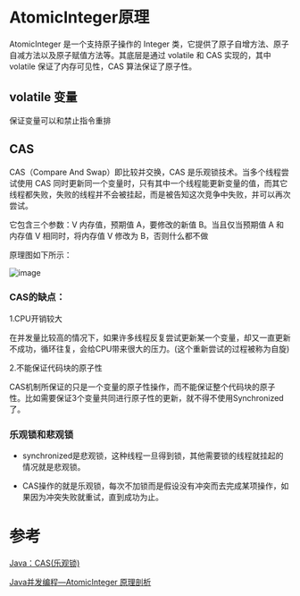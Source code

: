 # AtomicInteger原理

AtomicInteger 是一个支持原子操作的 Integer 类，它提供了原子自增方法、原子自减方法以及原子赋值方法等。其底层是通过 volatile 和 CAS 实现的，其中 volatile 保证了内存可见性，CAS 算法保证了原子性。

## volatile 变量

保证变量可以和禁止指令重排

## CAS

CAS（Compare And Swap）即比较并交换，CAS 是乐观锁技术。当多个线程尝试使用 CAS 同时更新同一个变量时，只有其中一个线程能更新变量的值，而其它线程都失败，失败的线程并不会被挂起，而是被告知这次竞争中失败，并可以再次尝试。

它包含三个参数：V 内存值，预期值 A，要修改的新值 B。当且仅当预期值 A 和内存值 V 相同时，将内存值 V 修改为 B，否则什么都不做

原理图如下所示：

![image](https://user-gold-cdn.xitu.io/2019/4/24/16a4e3cddb516360 "")

### CAS的缺点：

1.CPU开销较大

在并发量比较高的情况下，如果许多线程反复尝试更新某一个变量，却又一直更新不成功，循环往复，会给CPU带来很大的压力。(这个重新尝试的过程被称为自旋)

2.不能保证代码块的原子性

CAS机制所保证的只是一个变量的原子性操作，而不能保证整个代码块的原子性。比如需要保证3个变量共同进行原子性的更新，就不得不使用Synchronized了。

### 乐观锁和悲观锁

* synchronized是悲观锁，这种线程一旦得到锁，其他需要锁的线程就挂起的情况就是悲观锁。

* CAS操作的就是乐观锁，每次不加锁而是假设没有冲突而去完成某项操作，如果因为冲突失败就重试，直到成功为止。

# 参考
[Java：CAS(乐观锁)](https://www.jianshu.com/p/ae25eb3cfb5d)

[Java并发编程—AtomicInteger 原理剖析](https://juejin.im/post/5cc00f77f265da0359487485)


